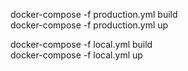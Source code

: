 docker-compose -f production.yml build  
docker-compose -f production.yml up  

docker-compose -f local.yml build  
docker-compose -f local.yml up